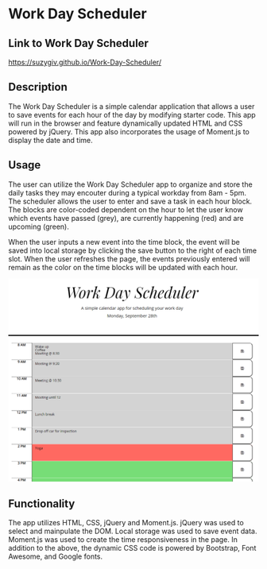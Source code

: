 # Work Day Scheduler

## Link to Work Day Scheduler
https://suzygiv.github.io/Work-Day-Scheduler/

## Description
The Work Day Scheduler is a simple calendar application that allows a user to save events for each hour of the day by modifying starter code. This app will run in the browser and feature dynamically updated HTML and CSS powered by jQuery. This app also incorporates the usage of Moment.js to display the date and time. 

## Usage
The user can utilize the Work Day Scheduler app to organize and store the daily tasks they may encouter during a typical workday from 8am - 5pm. The scheduler allows the user to enter and save a task in each hour block. The blocks are color-coded dependent on the hour to let the user know which events have passed (grey), are currently happening (red) and are upcoming (green). 

When the user inputs a new event into the time block, the event will be saved into local storage by clicking the save button to the right of each time slot. When the user refreshes the page, the events previously entered will remain as the color on the time blocks will be updated with each hour. 

![Main Page](https://github.com/suzygiv/Work-Day-Scheduler/blob/master/Assets/WorkDayScheduler.PNG)

## Functionality
The app utilizes HTML, CSS, jQuery and Moment.js. jQuery was used to select and mainpulate the DOM. Local storage was used to save event data. Moment.js was used to create the time responsiveness in the page. In addition to the above, the dynamic CSS code is powered by Bootstrap, Font Awesome, and Google fonts.



